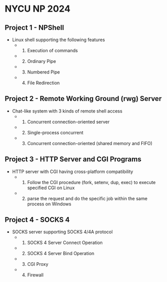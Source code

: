 # NYCU NP 2024

## Project 1 - NPShell

- Linux shell supporting the following features
    - 1. Execution of commands
    - 2. Ordinary Pipe
    - 3. Numbered Pipe
    - 4. File Redirection

## Project 2 - Remote Working Ground (rwg) Server

- Chat-like system with 3 kinds of remote shell access
    - 1. Concurrent connection-oriented server
    - 2. Single-process concurrent
    - 3. Concurrent connection-oriented (shared memory and FIFO)

## Project 3 - HTTP Server and CGI Programs

-  HTTP server with CGI having cross-platform compatibility
    - 1. Follow the CGI procedure (fork, setenv, dup, exec) to execute specified CGI on Linux
    - 2. parse the request and do the specific job within the same process on Windows

## Project 4 - SOCKS 4

- SOCKS server supporting SOCKS 4/4A protocol
    - 1. SOCKS 4 Server Connect Operation
    - 2. SOCKS 4 Server Bind Operation
    - 3. CGI Proxy
    - 4. Firewall
